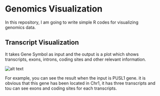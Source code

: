 # Genomics Visualization
In this repository, I am going to write simple R codes for visualizing genomics data. 

## Transcript Visualization
It takes Gene Symbol as input and the output is a plot which shows transcripts, exons, introns, coding sites and other relevant information.

![alt text](https://github.com/HFooladi/Genomics_Visualization/blob/master/PUSL1.PNG)

For example, you can see the result when the input is PUSL1 gene. it is obvious that this gene has been located in Chr1, it has three transcripts and tou can see exons and coding sites for each transcripts.
